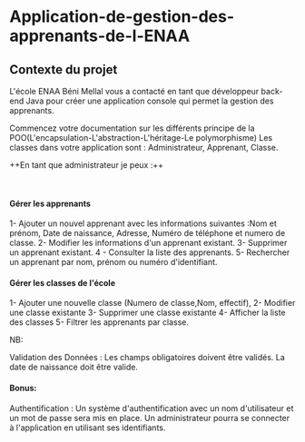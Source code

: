 # Application-de-gestion-des-apprenants-de-l-ENAA
## Contexte du projet
L'école ENAA Béni Mellal vous a contacté en tant que développeur back-end Java pour créer une application console qui permet la gestion des apprenants.

Commencez votre documentation sur les différents principe de la POO(L'encapsulation-L'abstraction-L'héritage-Le polymorphisme)
Les classes dans votre application sont : Administrateur, Apprenant, Classe.
​

++En tant que administrateur je peux :++

​

#### Gérer les apprenants
1- Ajouter un nouvel apprenant avec les informations suivantes :Nom et prénom, Date de naissance, Adresse, Numéro de téléphone et numero de classe.
2- Modifier les informations d'un apprenant existant.
3- Supprimer un apprenant existant.
4 - Consulter la liste des apprenants.
5- Rechercher un apprenant par nom, prénom ou numéro d'identifiant.
​

#### Gérer les classes de l'école
1- Ajouter une nouvelle classe (Numero de classe,Nom, effectif),
2- Modifier une classe existante
3- Supprimer une classe existante
4- Afficher la liste des classes
5- Filtrer les apprenants par classe.

NB:

Validation des Données : Les champs obligatoires doivent être validés.
La date de naissance doit être valide.
​

#### Bonus:

Authentification : Un système d'authentification avec un nom d'utilisateur et un mot de passe sera mis en place. Un administrateur pourra se connecter à l'application en utilisant ses identifiants.
